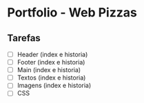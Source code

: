 # Portfolio - Web Pizzas

## Tarefas

- [ ] Header (index e historia)
- [ ] Footer (index e historia)
- [ ] Main (index e historia)
- [ ] Textos (index e historia)
- [ ] Imagens (index e historia)
- [ ] CSS
